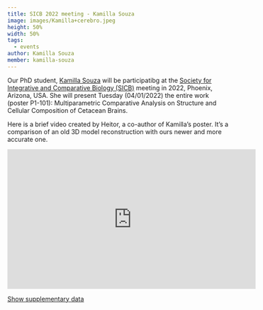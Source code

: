```yaml
---
title: SICB 2022 meeting - Kamilla Souza
image: images/Kamilla+cerebro.jpeg
height: 50%
width: 50%
tags:
  - events
author: Kamilla Souza
member: kamilla-souza
---
```


Our PhD student, [Kamilla Souza](kamilla-souza) will be participatibg at the [Society for Integrative and Comparative Biology (SICB)](https://burkclients.com/sicb/meetings/2022/site/) meeting in 2022, Phoenix, Arizona, USA. She will present Tuesday (04/01/2022) the entire work (poster P1-101): Multiparametric Comparative Analysis on Structure and Cellular Composition of Cetacean Brains.

Here is a brief video created by Heitor, a co-author of Kamilla’s poster. It’s a comparison of an old 3D model reconstruction with ours newer and more accurate one.

<iframe width="560" height="315" src="https://www.youtube.com/embed/-C1S_U01IgI" title="YouTube video player" frameborder="0" allow="accelerometer; autoplay; clipboard-write; encrypted-media; gyroscope; picture-in-picture" allowfullscreen></iframe>

<script type="text/javascript">
    function showHide() {
    var x = document.getElementById('loadingImage');
    if (x.style.display == 'none') {
        x.style.display = 'block';
    } else {
        x.style.display = 'none';
    }
}
</script>

<a href="javascript:void(0)" onclick="showHide()">Show supplementary data</a>


  <div id="loadingImage" style="display:none">
  {% include gallery.html

image1="images/mota2015Universal.jpg" link1="https://pubmed.ncbi.nlm.nih.gov/26138976/" tooltip1="Mota & Herculano-Houzel 2015"

image2="images/MetodosComparacao.jpeg" tooltip2="Blue: old method; Pink: new method" %}
  
  <br>
  Cortices in land mammals follow a universal scaling rule. Cetaceans follow a similar rule, which in the old method (light-blue data points on the right side image) appeared to be offset from land mammals in general and artiodactyl in particular.
  </div>
